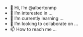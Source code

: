 - 👋 Hi, I’m @albertonmp
- 👀 I’m interested in ...
- 🌱 I’m currently learning ...
- 💞️ I’m looking to collaborate on ...
- 📫 How to reach me ...

<!---
albertonmp/albertonmp is a ✨ special ✨ repository because its `README.md` (this file) appears on your GitHub profile.
You can click the Preview link to take a look at your changes.
--->
